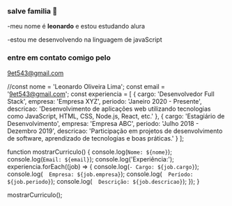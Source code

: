 ### salve familia 👋

-meu nome é **leonardo** e estou estudando alura

-estou me desenvolvendo na linguagem de javaScript

### entre em contato comigo pelo

9et543@gmail.com

//const nome =
'Leonardo Oliveira Lima';
const email = '9et543@gmail.com';
const experiencia = [
  {
    cargo: 'Desenvolvedor Full Stack',
    empresa: 'Empresa XYZ',
    periodo: 'Janeiro 2020 - Presente',
    descricao: 'Desenvolvimento de aplicações web utilizando tecnologias como JavaScript, HTML, CSS, Node.js, React, etc.'
  },
  {
    cargo: 'Estagiário de Desenvolvimento',
    empresa: 'Empresa ABC',
    periodo: 'Julho 2018 - Dezembro 2019',
    descricao: 'Participação em projetos de desenvolvimento de software, aprendizado de tecnologias e boas práticas.'
  }
];

function mostrarCurriculo() {
  console.log(`Nome: ${nome}`);
  console.log(`Email: ${email}`);
  console.log('Experiência:');
  experiencia.forEach((job) => {
    console.log(`- Cargo: ${job.cargo}`);
    console.log(`  Empresa: ${job.empresa}`);
    console.log(`  Período: ${job.periodo}`);
    console.log(`  Descrição: ${job.descricao}`);
  });
}

mostrarCurriculo();
